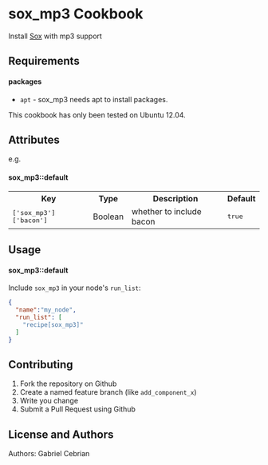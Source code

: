 sox_mp3 Cookbook
================

Install [Sox](http://sox.sourceforge.net/) with mp3 support

Requirements
------------

#### packages
- `apt` - sox_mp3 needs apt to install packages.

This cookbook has only been tested on Ubuntu 12.04. 

Attributes
----------

e.g.
#### sox_mp3::default
<table>
  <tr>
    <th>Key</th>
    <th>Type</th>
    <th>Description</th>
    <th>Default</th>
  </tr>
  <tr>
    <td><tt>['sox_mp3']['bacon']</tt></td>
    <td>Boolean</td>
    <td>whether to include bacon</td>
    <td><tt>true</tt></td>
  </tr>
</table>

Usage
-----
#### sox_mp3::default

Include `sox_mp3` in your node's `run_list`:

```json
{
  "name":"my_node",
  "run_list": [
    "recipe[sox_mp3]"
  ]
}
```

Contributing
------------

1. Fork the repository on Github
2. Create a named feature branch (like `add_component_x`)
3. Write you change
6. Submit a Pull Request using Github

License and Authors
-------------------
Authors: Gabriel Cebrian
